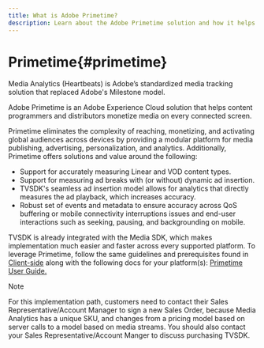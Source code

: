 ```yaml
---
title: What is Adobe Primetime?
description: Learn about the Adobe Primetime solution and how it helps to monetize streaming media.
---
```


# Primetime{#primetime}

Media Analytics (Heartbeats) is Adobe’s standardized media tracking solution that replaced Adobe's Milestone model.

Adobe Primetime is an Adobe Experience Cloud solution that helps content programmers and distributors monetize media on every connected screen.

Primetime eliminates the complexity of reaching, monetizing, and activating global audiences across devices by providing a modular platform for media publishing, advertising, personalization, and analytics. Additionally, Primetime offers solutions and value around the following:

* Support for accurately measuring Linear and VOD content types.
* Support for measuring ad breaks with (or without) dynamic ad insertion.
* TVSDK's seamless ad insertion model allows for analytics that directly measures the ad playback, which increases accuracy.
* Robust set of events and metadata to ensure accuracy across QoS buffering or mobile connectivity interruptions issues and end-user interactions such as seeking, pausing, and backgrounding on mobile.
<!--
* Integrated support for Nielsen DTVR (linear) with ID3 metadata and DCR with CMS metadata.
-->

TVSDK is already integrated with the Media SDK, which makes implementation much easier and faster across every supported platform. <!--Primetime also supports the partnership with Nielsen.--> To leverage Primetime, follow the same guidelines and prerequisites found in [Client-side](/help/intro-to-ava/implementation-paths/client-side-path.md) along with the following docs for your platform(s): [Primetime User Guide.](https://helpx.adobe.com/primetime/user-guide.html)

>[!NOTE]
>
>For this implementation path, customers need to contact their Sales Representative/Account Manager to sign a new Sales Order, because Media Analytics has a unique SKU, and changes from a pricing model based on server calls to a model based on media streams. You should also contact your Sales Representative/Account Manger to discuss purchasing TVSDK.
